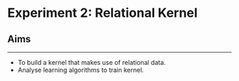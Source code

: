 # Experiment 2: Relational Kernel

## Aims
----
- To build a kernel that makes use of relational data.
- Analyse learning algorithms to train kernel.
